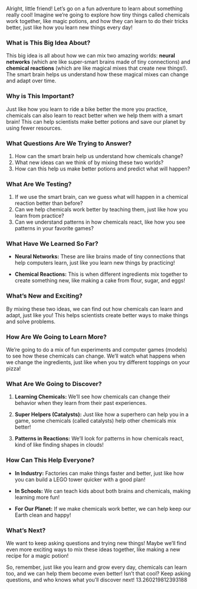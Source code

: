 Alright, little friend! Let’s go on a fun adventure to learn about something really cool! Imagine we’re going to explore how tiny things called chemicals work together, like magic potions, and how they can learn to do their tricks better, just like how you learn new things every day!

### What is This Big Idea About?

This big idea is all about how we can mix two amazing worlds: **neural networks** (which are like super-smart brains made of tiny connections) and **chemical reactions** (which are like magical mixes that create new things!). The smart brain helps us understand how these magical mixes can change and adapt over time.

### Why is This Important?

Just like how you learn to ride a bike better the more you practice, chemicals can also learn to react better when we help them with a smart brain! This can help scientists make better potions and save our planet by using fewer resources.

### What Questions Are We Trying to Answer?

1. How can the smart brain help us understand how chemicals change?
2. What new ideas can we think of by mixing these two worlds?
3. How can this help us make better potions and predict what will happen?

### What Are We Testing?

1. If we use the smart brain, can we guess what will happen in a chemical reaction better than before?
2. Can we help chemicals work better by teaching them, just like how you learn from practice?
3. Can we understand patterns in how chemicals react, like how you see patterns in your favorite games?

### What Have We Learned So Far?

- **Neural Networks:** These are like brains made of tiny connections that help computers learn, just like you learn new things by practicing!
  
- **Chemical Reactions:** This is when different ingredients mix together to create something new, like making a cake from flour, sugar, and eggs!

### What’s New and Exciting?

By mixing these two ideas, we can find out how chemicals can learn and adapt, just like you! This helps scientists create better ways to make things and solve problems.

### How Are We Going to Learn More?

We’re going to do a mix of fun experiments and computer games (models) to see how these chemicals can change. We’ll watch what happens when we change the ingredients, just like when you try different toppings on your pizza!

### What Are We Going to Discover?

1. **Learning Chemicals:** We’ll see how chemicals can change their behavior when they learn from their past experiences.
  
2. **Super Helpers (Catalysts):** Just like how a superhero can help you in a game, some chemicals (called catalysts) help other chemicals mix better!

3. **Patterns in Reactions:** We’ll look for patterns in how chemicals react, kind of like finding shapes in clouds!

### How Can This Help Everyone?

- **In Industry:** Factories can make things faster and better, just like how you can build a LEGO tower quicker with a good plan!
  
- **In Schools:** We can teach kids about both brains and chemicals, making learning more fun!

- **For Our Planet:** If we make chemicals work better, we can help keep our Earth clean and happy!

### What’s Next?

We want to keep asking questions and trying new things! Maybe we’ll find even more exciting ways to mix these ideas together, like making a new recipe for a magic potion!

So, remember, just like you learn and grow every day, chemicals can learn too, and we can help them become even better! Isn’t that cool? Keep asking questions, and who knows what you’ll discover next! 13.260219812393188